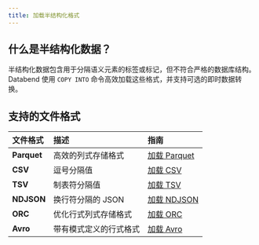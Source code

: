 ```yaml
---
title: 加载半结构化格式
---
```


## 什么是半结构化数据？

半结构化数据包含用于分隔语义元素的标签或标记，但不符合严格的数据库结构。Databend 使用 `COPY INTO` 命令高效加载这些格式，并支持可选的即时数据转换。

## 支持的文件格式

| 文件格式 | 描述 | 指南 |
| :---------- | :---------- | :----- |
| **Parquet** | 高效的列式存储格式 | [加载 Parquet](load-parquet) |
| **CSV** | 逗号分隔值 | [加载 CSV](load-csv) |
| **TSV** | 制表符分隔值 | [加载 TSV](load-tsv) |
| **NDJSON** | 换行符分隔的 JSON | [加载 NDJSON](load-ndjson) |
| **ORC** | 优化行式列式存储格式 | [加载 ORC](load-orc) |
| **Avro** | 带有模式定义的行式格式 | [加载 Avro](load-avro) |